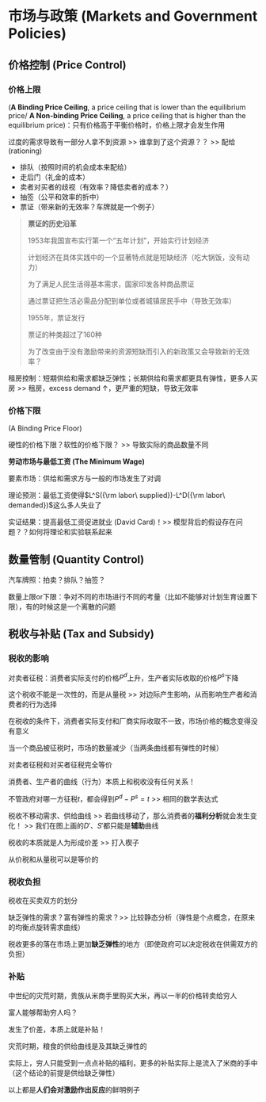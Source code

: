 # 市场与政策 (Markets and Government Policies)

## 价格控制 (Price Control)

### 价格上限

(**A Binding Price Ceiling**, a price ceiling that is lower than the equilibrium price/ **A Non-binding Price Ceiling**, a price ceiling that is higher than the equilibrium price)：只有价格高于平衡价格时，价格上限才会发生作用

过度的需求导致有一部分人拿不到资源 >> 谁拿到了这个资源？？ >> 配给 (rationing)

+ 排队（按照时间的机会成本来配给）
+ 走后门（礼金的成本）
+ 卖者对买者的歧视（有效率？降低卖者的成本？）
+ 抽签（公平和效率的折中）
+ 票证（带来新的无效率？车牌就是一个例子）

> **票证的历史沿革**
>
> 1953年我国宣布实行第一个“五年计划”，开始实行计划经济
>
> 计划经济在具体实践中的一个显著特点就是短缺经济（吃大锅饭，没有动力）
>
> 为了满足人民生活得基本需求，国家印发各种商品票证
>
> 通过票证把生活必需品分配到单位或者城镇居民手中（导致无效率）
>
> 1955年，票证发行
>
> 票证的种类超过了160种
>
> 为了改变由于没有激励带来的资源短缺而引入的新政策又会导致新的无效率？

租房控制：短期供给和需求都缺乏弹性；长期供给和需求都更具有弹性，更多人买房 >> 租房，excess demand $\uparrow$，更严重的短缺，导致无效率

### 价格下限 

(A Binding Price Floor)

硬性的价格下限？软性的价格下限？ >> 导致实际的商品数量不同

**劳动市场与最低工资 (The Minimum Wage)**

要素市场：供给和需求方与一般的市场发生了对调

理论预测：最低工资使得$L^S({\rm labor\ supplied})-L^D({\rm labor\ demanded})$这么多人失业了

实证结果：提高最低工资促进就业 (David Card)！>> 模型背后的假设存在问题？？如何将理论和实验联系起来

## 数量管制 (Quantity Control)

汽车牌照：拍卖？排队？抽签？

数量上限or下限：争对不同的市场进行不同的考量（比如不能够对计划生育设置下限），有的时候这是一个离散的问题

## 税收与补贴 (Tax and Subsidy)

### 税收的影响

对卖者征税：消费者实际支付的价格$P^d$上升，生产者实际收取的价格$P^s$下降

这个税收不能是一次性的，而是从量税 >> 对边际产生影响，从而影响生产者和消费者的行为选择

在税收的条件下，消费者实际支付和厂商实际收取不一致，市场价格的概念变得没有意义

当一个商品被征税时，市场的数量减少（当两条曲线都有弹性的时候）

对卖者征税和对买者征税完全等价

消费者、生产者的曲线（行为）本质上和税收没有任何关系！

不管政府对哪一方征税$t$，都会得到$P^d-P^s=t$ >> 相同的数学表达式

税收不移动需求、供给曲线 >> 若曲线移动了，那么消费者的**福利分析**就会发生变化！ >> 我们在图上画的$D'$、$S'$都只能是**辅助**曲线

税收的本质就是人为形成价差 >> 打入楔子

从价税和从量税可以是等价的

### 税收负担

税收在买卖双方的划分

缺乏弹性的需求？富有弹性的需求？>> 比较静态分析（弹性是个点概念，在原来的均衡点旋转需求曲线）

税收更多的落在市场上更加**缺乏弹性**的地方（即使政府可以决定税收在供需双方的负担）

### 补贴

中世纪的灾荒时期，贵族从米商手里购买大米，再以一半的价格转卖给穷人

富人能够帮助穷人吗？

发生了价差，本质上就是补贴！

灾荒时期，粮食的供给曲线是及其缺乏弹性的

实际上，穷人只能受到一点点补贴的福利，更多的补贴实际上是流入了米商的手中（这个结论的前提是供给缺乏弹性）

以上都是**人们会对激励作出反应**的鲜明例子
